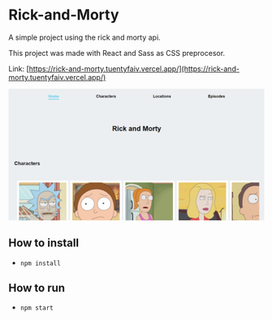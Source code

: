 # Rick-and-Morty
A simple project using the rick and morty api.

This project was made with React and Sass as CSS preprocesor.

Link: [https://rick-and-morty.tuentyfaiv.vercel.app/](https://rick-and-morty.tuentyfaiv.vercel.app/)

![cover](./cover.png)

## How to install
- `npm install`

## How to run
- `npm start`

